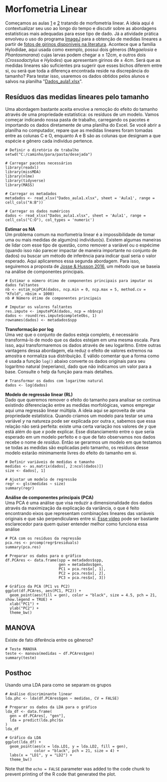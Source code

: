 # Morfometria Linear 
Começamos as aulas [1](Aula%201.pdf) e [2](Aula%202.pdf) tratando de morfometria linear. A ideia aqui é contextualizar seu uso ao longo do tempo e discutir sobre as abordagens estatísticas mais adequadas para esse tipo de dado. Já a atividade prática envolveu o uso do programa [ImageJ](https://imagej.net/software/fiji/downloads) para a obtenção de medidas lineares a partir de [fotos de girinos disponíveis na literatura](Fotos_Aula1.zip). Acontece que a família Hylodidae, aqui usada como exemplo, possui dois gêneros (_Megaelosia_ e _Phantasmarana_) cujas larvas podem chegar a ± 12cm, e outros dois (_Crossodactylus_ e _Hylodes_) que apresentam girinos de ± 4cm. Será que as medidas lineares são suficientes pra sugerir que esses bichos diferem entre si, ou será que toda a diferença encontrada reside na discrepância do tamanho?
Para testar isso, usaremos os dados obtidos pelos alunos e salvos na planilha "[Dados_aula1.xlsx](Dados_aula1.xlsx)". 

## Resíduos das medidas lineares pelo tamanho
Uma abordagem bastante aceita envolve a remoção do efeito do tamanho através de uma propriedade estatística: os resíduos de um modelo. Vamos começar indicando nossa pasta de trabalho, carregando os pacotes e importando os dados diretamente de uma planilha do Excel. Se você abrir a planilha no computador, repare que as medidas lineares foram tomadas entre as colunas C e O, enquanto A e B são as colunas que designam a que espécie e gênero cada indivíduo pertence. 

```{r data}
# Definir o diretório de trabalho
setwd("C:/caminho/para/pasta/desejada")

# Carregar pacotes necessários
library(readxl)
library(missMDA)
library(nlme)
library(tidyverse)
library(MASS)

# Carregar os metadados
metadados <- read_xlsx("Dados_aula1.xlsx", sheet = 'Aula1', range = cell_cols("A:B"))

# Carregar os dados numéricos
dados <- read_xlsx("Dados_aula1.xlsx", sheet = 'Aula1', range = cell_cols("C:O"), col_types = 'numeric')
```

**Estimar os NA**  
Um problema comum na morfometria linear é a impossibilidade de tomar uma ou mais medidas de algum(ns) indivíduo(s). Existem algumas maneiras de lidar com esse tipo de questão, como remover a variável ou o espécime (quando isso não parecer impactar de maneira importante no conjunto de dados) ou buscar um método de inferência para indicar qual seria o valor esperado. Aqui aplicaremos essa segunda abordagem. Para isso, seguiremos a proposta de [Josse & Husson 2016](https://doi.org/10.18637/jss.v070.i01), um método que se baseia na análise de componentes principais. 

```{r missMDA, echo=FALSE, eval=FALSE}
# Estimar o número ótimo de componentes principais para imputar os dados faltantes
nb <- estim_ncpPCA(dados, ncp.min = 0, ncp.max = 5, method.cv = "Kfold", nbsim = 1000)
nb # Número ótimo de componentes principais

# Imputar os valores faltantes
res.impute <- imputePCA(dados, ncp = nb$ncp)
dados <- round(res.impute$completeObs, 1)
rownames(dados) <- metadados$spp
```

**Transformação por log**  
Uma vez que o conjunto de dados esteja completo, é necessário transformá-lo de modo que os dados estejam em uma mesma escala. Para isso, aqui transformaremos os dados através de seu logaritmo. Entre outras vantagens dessa abordagem, ela reduz o efeito de valores extremos na amostra e normaliza sua distribuição. É válido comentar que a forma como é usada a função `log()` abaixo converte os dados originais para seu logaritmo natural (neperiano), dado que não indicamos um valor para a base. Consulte o help da função para mais detalhes.

```{r data_v2, echo=FALSE, eval=TRUE}
# Transformar os dados com logaritmo natural
dados <- log(dados)
```

**Modelo de regressão linear (RL)**  
Dado que queremos remover o efeito do tamanho para analisar se continua existindo diferenciação entre as medidas morfológicas, vamos empregar aqui uma regressão linear múltipla. A ideia aqui se aproveita de uma propriedade estatística. Quando criamos um modelo para testar se uma variável *y* na natureza pode ser explicada por outra *x*, sabemos que essa relação não será perfeita: existe uma certa variação nos valores de *y* que está além do que *x* pode explicar. Esse distanciamento entre o que seria esperado em um modelo perfeito e o que de fato observamos nos dados recebe o nome de *resíduo*. Então se gerarmos um modelo em que testamos se todas as medidas são explicadas pelo tamanho, os resíduos desse modelo estarão minimamente livres do efeito do tamanho em si.  

```{r dividir, echo=FALSE, eval=TRUE}
# Definir variáveis de medidas e tamanho
medidas <- as.matrix(dados[, 2:ncol(dados)])
size <- dados[, 1]

# Ajustar um modelo de regressão
regr <- gls(medidas ~ size)
summary(regr)
```

**Análise de componentes principais (PCA)**  
Uma PCA é uma análise que visa reduzir a dimensionalidade dos dados através da maximização da explicação da variância, o que é feito encontrando eixos que representam combinações lineares das variáveis originais e que são perpendiculares entre si. [Esse vídeo](youtu.be/FgakZw6K1QQ) pode ser bastante esclarecedor para quem quiser entender melhor como funciona essa análise

```{r pca, echo=FALSE}
# PCA com os resíduos da regressão
pca.res <- prcomp(regr$residuals)
summary(pca.res)

# Preparar os dados para o gráfico
df.PCAres <- data.frame(spp = metadados$spp, 
                        gen = metadados$gen, 
                        PC1 = pca.res$x[, 1], 
                        PC2 = pca.res$x[, 2], 
                        PC3 = pca.res$x[, 3])

# Gráfico da PCA (PC1 vs PC2)
ggplot(df.PCAres, aes(PC1, PC2)) +
  geom_point(aes(fill = gen), color = "black", size = 4.5, pch = 21, show.legend = TRUE) +
  xlab("PC1") +
  ylab("PC2") +
  theme_bw()
```

## MANOVA

Existe de fato diferência entre os gêneros?

```{r teste, echo=FALSE}
# Teste MANOVA
teste <- manova(medidas ~ df.PCAres$gen)
summary(teste)
```


## Posthoc

Usando uma LDA para como se separam os grupos

```{r posthoc, echo=FALSE}
# Análise discriminante linear
lda.phc <- lda(df.PCAres$gen ~ medidas, CV = FALSE)

# Preparar os dados da LDA para o gráfico
lda_df <- data.frame(
  gen = df.PCAres[, "gen"],
  lda = predict(lda.phc)$x
)
lda_df

# Gráfico da LDA
ggplot(lda_df) +
  geom_point(aes(x = lda.LD1, y = lda.LD2, fill = gen), 
             color = "black", pch = 21, size = 4) +
  labs(x = "LD1", y = "LD2") +
  theme_bw()
```

Note that the `echo = FALSE` parameter was added to the code chunk to prevent printing of the R code that generated the plot.
